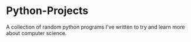 # Python-Projects
A collection of random python programs I've written to try and learn more about computer science.
